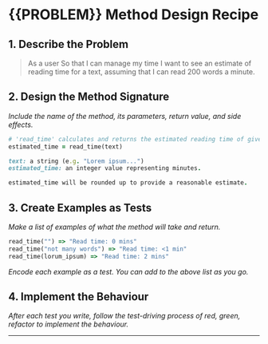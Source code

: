 # {{PROBLEM}} Method Design Recipe

## 1. Describe the Problem

> As a user
> So that I can manage my time
> I want to see an estimate of reading time for a text, assuming that I can read 200 words a minute.

## 2. Design the Method Signature

_Include the name of the method, its parameters, return value, and side effects._

```ruby
# 'read_time' calculates and returns the estimated reading time of given text in minutes.
estimated_time = read_time(text)

text: a string (e.g. "Lorem ipsum...")
estimated_time: an integer value representing minutes.

estimated_time will be rounded up to provide a reasonable estimate.
```

## 3. Create Examples as Tests

_Make a list of examples of what the method will take and return._

```ruby
read_time("") => "Read time: 0 mins"
read_time("not many words") => "Read time: <1 min"
read_time(lorum_ipsum) => "Read time: 2 mins"
```

_Encode each example as a test. You can add to the above list as you go._

## 4. Implement the Behaviour

_After each test you write, follow the test-driving process of red, green, refactor to implement the behaviour._

---